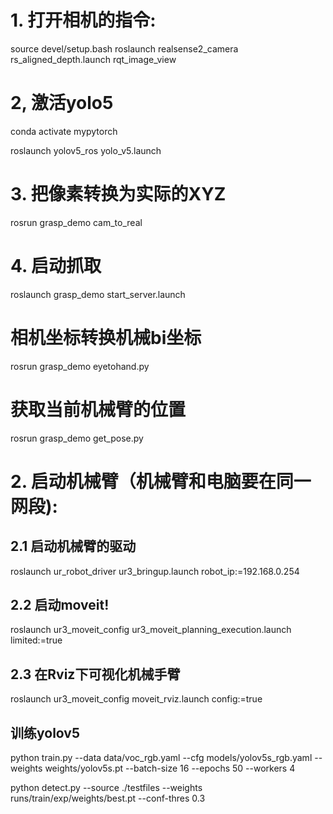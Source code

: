 # 1. 打开相机的指令:
source devel/setup.bash
roslaunch realsense2_camera rs_aligned_depth.launch
rqt_image_view

# 2, 激活yolo5
conda activate mypytorch

roslaunch yolov5_ros yolo_v5.launch

# 3. 把像素转换为实际的XYZ
rosrun grasp_demo cam_to_real

# 4. 启动抓取
roslaunch grasp_demo start_server.launch


# 相机坐标转换机械bi坐标
rosrun grasp_demo eyetohand.py


# 获取当前机械臂的位置
rosrun grasp_demo get_pose.py


# 2. 启动机械臂（机械臂和电脑要在同一网段):

## 2.1 启动机械臂的驱动
roslaunch ur_robot_driver ur3_bringup.launch robot_ip:=192.168.0.254

## 2.2 启动moveit!
roslaunch ur3_moveit_config ur3_moveit_planning_execution.launch limited:=true

## 2.3 在Rviz下可视化机械手臂
roslaunch ur3_moveit_config moveit_rviz.launch config:=true

## 训练yolov5
python train.py --data data/voc_rgb.yaml --cfg models/yolov5s_rgb.yaml --weights weights/yolov5s.pt --batch-size 16 --epochs 50 --workers 4


python detect.py --source ./testfiles --weights runs/train/exp/weights/best.pt --conf-thres 0.3